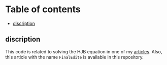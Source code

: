 # Table of contents
* [discription ](#discription)
## discription
This code is related to solving the HJB equation in one of my [articles](https://www.tandfonline.com/doi/abs/10.1080/07362994.2020.1774390). Also, this article with the name ```FinalEdite``` is available in this repository.